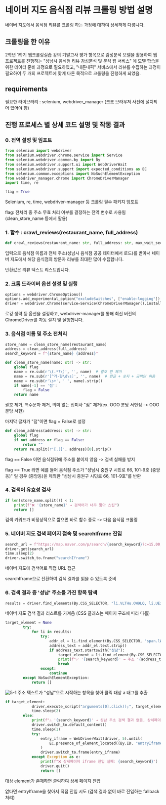 # 네이버 지도 음식점 리뷰 크롤링 방법 설명
네이버 지도에서 음식점 리뷰를 크롤링 하는 과정에 대하여 상세하게 다룹니다.

## 크롤링을 한 이유
2학년 1학기 웹크롤링실습 강의 기말고사 평가 항목으로 감성분석 모델을 활용하여 웹 프로젝트를 진행하는 "성남시 음식점 리뷰 감성분석 및 분석 웹 서비스" 에 모델 학습을 위한 데이터 준비 과정으로 필요하였고,
"내돈내픽" 서비스에서 리뷰를 수집하는 과정이 필요하여 두 개의 프로젝트에 맞게 다른 목적으로 크롤링을 진행하게 되었음.

## requirements
필요한 라이브러리 : selenium, webdriver_manager (크롬 브라우저 사전에 설치되어 있어야 함)

## 진행 프로세스 별 상세 코드 설명 및 작동 결과
### 0. 전역 설정 및 임포트
```python
from selenium import webdriver
from selenium.webdriver.chrome.service import Service
from selenium.webdriver.common.by import By
from selenium.webdriver.support.ui import WebDriverWait
from selenium.webdriver.support import expected_conditions as EC
from selenium.common.exceptions import NoSuchElementException
from webdriver_manager.chrome import ChromeDriverManager
import time, re

flag = True
```
Selenium, re, time, webdriver-manager 등 크롤링 필수 패키지 임포트

flag: 전처리 중 주소 무효 처리 여부를 결정하는 전역 변수로 사용됨 (clean_store_name 등에서 활용)

### 1. 함수 : crawl_reviews(restaurant_name, full_address)
```python
def crawl_reviews(restaurant_name: str, full_address: str, max_wait_sec=10) -> list[str]:
```
입력으로 음식점 이름과 전체 주소(성남시 음식점 공공 데이터에서 로드)를 받아서 네이버 지도에서 해당 음식점의 방문자 리뷰를 최대한 많이 수집합니다.

반환값은 리뷰 텍스트 리스트입니다.

### 2. 크롬 드라이버 옵션 설정 및 실행
```python
options = webdriver.ChromeOptions()
options.add_experimental_option("excludeSwitches", ["enable-logging"])
driver = webdriver.Chrome(service=Service(ChromeDriverManager().install()), options=options)
```
로깅 생략 등 옵션을 설정하고, webdriver-manager를 통해 최신 버전의 ChromeDriver를 자동 설치 및 실행합니다.

### 3. 음식점 이름 및 주소 전처리
```python
store_name = clean_store_name(restaurant_name)
address = clean_address(full_address)
search_keyword = f"{store_name} {address}"
```

```python
def clean_store_name(name: str) -> str:
    global flag
    name = re.sub(r'\(.*?\)', '', name)  # 괄호 안 제거
    name = re.sub(r'[^가-힣\d\s]', '', name)  # 한글 + 숫자 + 공백만 허용
    name = re.sub(r'\s+', ' ', name).strip()
    if name[-1] == '점':
        flag = False
    return name
```
괄호 제거, 특수문자 제거, 의미 없는 접미사 "점" 제거(ex. OOO 분당 서현점 -> OOO 분당 서현)

마지막 글자가 "점"이면 flag = False로 설정

```python
def clean_address(address: str) -> str:
    global flag
    if not address or flag == False:
        return ""
    return re.split(r'[,(]', address)[0].strip()
```

flag == False 이면 음식점뒤에 주소를 붙이지 않음 -> 검색 실패를 방지

flag == True 라면 예를 들어 음식점 주소가 "성남시 중원구 시민로 66, 101-9호 (중앙동)" 일 경우 (중앙동)을 제외한 "성남시 중원구 시민로 66, 101-9호"를 반환

### 4. 검색어 유효성 검사
```python
if len(store_name.split()) < 1:
    print(f"❌ '{store_name}' → 검색어가 너무 짧아 스킵")
    return []
```
검색 키워드가 비정상적으로 짧으면 바로 함수 종료 -> 다음 음식점 크롤링

### 5. 네이버 지도 검색 페이지 접속 및 searchIframe 진입
```python
search_url = f"https://map.naver.com/p/search/{search_keyword}?c=15.00,0,0,0,dh"
driver.get(search_url)
time.sleep(2)
driver.switch_to.frame("searchIframe")
```


네이버 지도에 검색어로 직접 URL 접근

searchIframe으로 전환하여 검색 결과를 읽을 수 있도록 준비

### 6. 검색 결과 중 '성남' 주소를 가진 항목 탐색
```python
results = driver.find_elements(By.CSS_SELECTOR, "li.VLTHu.OW9LQ, li.UEzoS.rTjJo")
```
네이버 지도 검색 결과 리스트를 가져옴 (CSS 클래스는 페이지 구조에 따라 다름)
```python
target_element = None
        try:
            for li in results:
                try:
                    addr_el = li.find_element(By.CSS_SELECTOR, "span.lWwyx span.Pb4bU")
                    address_text = addr_el.text.strip()
                    if address_text.startswith("성남"):
                        target_element = li.find_element(By.CSS_SELECTOR, "a._T0lO")
                        print(f"✅ '{search_keyword}' → 주소 '{address_text}' 선택됨")
                        break
                except:
                    continue
        except NoSuchElementException:
            return []
```
![5-1](https://github.com/user-attachments/assets/7b8f5efa-7c85-4f31-95cb-3b40ffad178a)
주소 텍스트가 "성남"으로 시작하는 항목을 찾아 클릭 대상 a 태그를 추출
```python
if target_element:
            driver.execute_script("arguments[0].click();", target_element)
            time.sleep(2)
        else:
            print(f"⚠️ '{search_keyword}' → 성남 주소 검색 결과 없음, 상세페이지로 이동 시도")
            driver.switch_to.default_content()
            time.sleep(1)
            try:
                entry_iframe = WebDriverWait(driver, 5).until(
                    EC.presence_of_element_located((By.ID, "entryIframe"))
                )
                driver.switch_to.frame(entry_iframe)
            except Exception as e:
                print(f"❌ 상세페이지 iframe 진입 실패: {search_keyword}")
                driver.quit()
                return []
```
대상 element가 존재하면 클릭하여 상세 페이지 진입

없다면 entryIframe을 찾아서 직접 진입 시도 (검색 결과 없이 바로 진입하는 fallback 처리)
